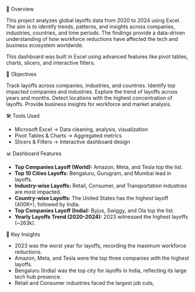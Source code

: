 📖 Overview

This project analyzes global layoffs data from 2020 to 2024 using Excel. The aim is to identify trends, patterns, and insights across companies, industries, countries, and time periods. The findings provide a data-driven understanding of how workforce reductions have affected the tech and business ecosystem worldwide.

This dashboard was built in Excel using advanced features like pivot tables, charts, slicers, and interactive filters.

🎯 Objectives

Track layoffs across companies, industries, and countries.
Identify top impacted companies and industries.
Explore the trend of layoffs across years and months.
Detect locations with the highest concentration of layoffs.
Provide business insights for workforce and market analysis.

🛠️ Tools Used
- Microsoft Excel → Data cleaning, analysis, visualization
- Pivot Tables & Charts → Aggregated metrics
- Slicers & Filters → Interactive dashboard design

📊 Dashboard Features

- **Top Companies Layoff (World):** Amazon, Meta, and Tesla top the list.  
- **Top 10 Cities Layoffs:** Bengaluru, Gurugram, and Mumbai lead in layoffs.  
- **Industry-wise Layoffs:** Retail, Consumer, and Transportation industries are most impacted.  
- **Country-wise Layoffs:** The United States has the highest layoff (400K+), followed by India.  
- **Top Companies Layoff (India):** Byjus, Swiggy, and Ola top the list.  
- **Yearly Layoffs Trend (2020–2024):** 2023 witnessed the highest layoffs (~263k). 

🔎 Key Insights

- 2023 was the worst year for layoffs, recording the maximum workforce reductions.
- Amazon, Meta, and Tesla were the top three companies with the highest layoffs.
- Bengaluru (India) was the top city for layoffs in India, reflecting its large tech hub presence.
- Retail and Consumer industries faced the largest job cuts, 


